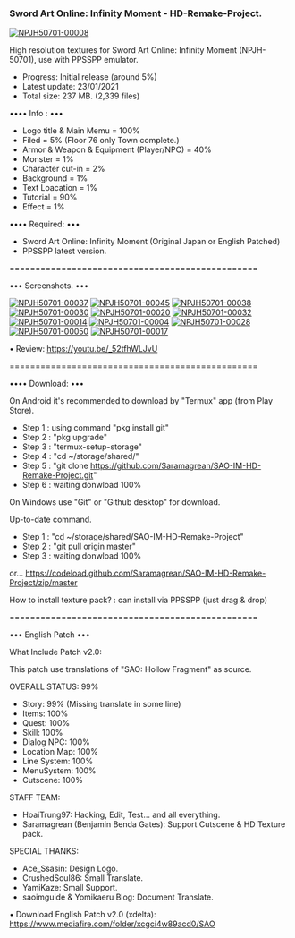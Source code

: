 ### Sword Art Online: Infinity Moment - HD-Remake-Project. ###

<a href="https://ibb.co/tmv1Mqb"><img src="https://i.ibb.co/JBGSRvz/NPJH50701-00008.jpg" alt="NPJH50701-00008" border="0"></a>

High resolution textures for Sword Art Online: Infinity Moment (NPJH-50701), use with PPSSPP emulator.

- Progress: Initial release (around 5%)
- Latest update: 23/01/2021
- Total size: 237 MB. (2,339 files)

•••• Info : •••
- Logo title & Main Memu = 100% 
- Filed = 5% (Floor 76 only Town complete.)
- Armor & Weapon & Equipment (Player/NPC) = 40%
- Monster = 1%
- Character cut-in = 2%
- Background = 1%
- Text Loacation = 1%
- Tutorial = 90%
- Effect = 1%

•••• Required: •••
- Sword Art Online: Infinity Moment (Original Japan or English Patched)
- PPSSPP latest version.

================================================

••• Screenshots. •••

<a href="https://ibb.co/vJYCDF5"><img src="https://i.ibb.co/rZsKvjP/NPJH50701-00037.jpg" alt="NPJH50701-00037" border="0"></a>
<a href="https://ibb.co/ZGK3Krj"><img src="https://i.ibb.co/FmJ9J1r/NPJH50701-00045.jpg" alt="NPJH50701-00045" border="0"></a>
<a href="https://ibb.co/ZYZCF7h"><img src="https://i.ibb.co/z7kwBDS/NPJH50701-00038.jpg" alt="NPJH50701-00038" border="0"></a>
<a href="https://ibb.co/WtCvFhd"><img src="https://i.ibb.co/sH79QfD/NPJH50701-00030.jpg" alt="NPJH50701-00030" border="0"></a>
<a href="https://ibb.co/gPKqWKJ"><img src="https://i.ibb.co/s6Yx1Yq/NPJH50701-00020.jpg" alt="NPJH50701-00020" border="0"></a>
<a href="https://ibb.co/WPL6QvN"><img src="https://i.ibb.co/LJ38MdD/NPJH50701-00032.jpg" alt="NPJH50701-00032" border="0"></a>
<a href="https://ibb.co/nD83n0M"><img src="https://i.ibb.co/RC4hBST/NPJH50701-00014.jpg" alt="NPJH50701-00014" border="0"></a>
<a href="https://ibb.co/MDKk2wq"><img src="https://i.ibb.co/fYZd16m/NPJH50701-00004.jpg" alt="NPJH50701-00004" border="0"></a>
<a href="https://ibb.co/q7sQNDj"><img src="https://i.ibb.co/6rPCHyw/NPJH50701-00028.jpg" alt="NPJH50701-00028" border="0"></a>
<a href="https://ibb.co/tMzHPNj"><img src="https://i.ibb.co/xSY28c9/NPJH50701-00050.jpg" alt="NPJH50701-00050" border="0"></a>
<a href="https://ibb.co/rFTZzKb"><img src="https://i.ibb.co/5Gt5SXY/NPJH50701-00017.jpg" alt="NPJH50701-00017" border="0"></a>

• Review: https://youtu.be/_52tfhWLJvU

================================================

•••• Download: •••

On Android it's recommended to download by "Termux" app (from Play Store).

- Step 1 : using command "pkg install git"
- Step 2 : "pkg upgrade"
- Step 3 : "termux-setup-storage"
- Step 4 : "cd ~/storage/shared/"
- Step 5 : "git clone https://github.com/Saramagrean/SAO-IM-HD-Remake-Project.git"
- Step 6 : waiting donwload 100%

On Windows use "Git" or "Github desktop" for download.

Up-to-date command.
- Step 1 : "cd ~/storage/shared/SAO-IM-HD-Remake-Project"
- Step 2 : "git pull origin master"
- Step 3 : waiting donwload 100%

or...
https://codeload.github.com/Saramagrean/SAO-IM-HD-Remake-Project/zip/master

How to install texture pack? : can install via PPSSPP (just drag & drop)

================================================

••• English Patch •••

What Include Patch v2.0:

This patch use translations of "SAO: Hollow Fragment" as source.

OVERALL STATUS: 99%

- Story: 99% (Missing translate in some line)
- Items: 100%
- Quest: 100%
- Skill: 100%
- Dialog NPC: 100%
- Location Map: 100%
- Line System: 100%
- MenuSystem: 100%
- Cutscene: 100%

STAFF TEAM:
- HoaiTrung97: Hacking, Edit, Test... and all everything.
- Saramagrean (Benjamin Benda Gates): Support Cutscene & HD Texture pack.

SPECIAL THANKS:
- Ace_Ssasin: Design Logo.
- CrushedSoul86: Small Translate.
- YamiKaze: Small Support.
- saoimguide & Yomikaeru Blog: Document Translate.

• Download English Patch v2.0 (xdelta): https://www.mediafire.com/folder/xcgci4w89acd0/SAO


